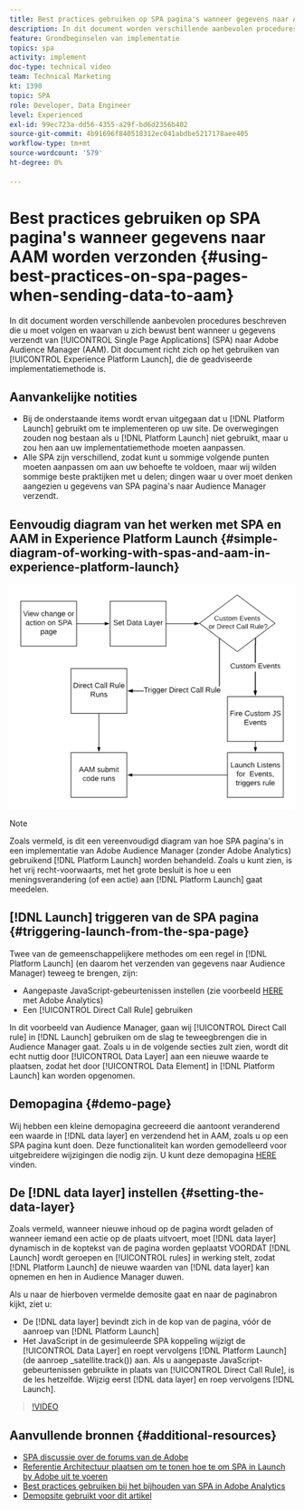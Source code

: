 ```yaml
---
title: Best practices gebruiken op SPA pagina's wanneer gegevens naar AAM worden verzonden
description: In dit document worden verschillende aanbevolen procedures beschreven die u moet volgen en waarvan u op de hoogte bent wanneer u gegevens verzendt van Single Page Applications (SPA) naar Adobe Audience Manager (AAM). Dit document zal zich op het gebruiken van Launch by Adobe concentreren, die de geadviseerde implementatiemethode is.
feature: Grondbeginselen van implementatie
topics: spa
activity: implement
doc-type: technical video
team: Technical Marketing
kt: 1390
topic: SPA
role: Developer, Data Engineer
level: Experienced
exl-id: 99ec723a-dd56-4355-a29f-bd6d2356b402
source-git-commit: 4b91696f840518312ec041abdbe5217178aee405
workflow-type: tm+mt
source-wordcount: '579'
ht-degree: 0%

---
```


# Best practices gebruiken op SPA pagina&#39;s wanneer gegevens naar AAM worden verzonden {#using-best-practices-on-spa-pages-when-sending-data-to-aam}

In dit document worden verschillende aanbevolen procedures beschreven die u moet volgen en waarvan u zich bewust bent wanneer u gegevens verzendt van [!UICONTROL Single Page Applications] (SPA) naar Adobe Audience Manager (AAM). Dit document richt zich op het gebruiken van [!UICONTROL Experience Platform Launch], die de geadviseerde implementatiemethode is.

## Aanvankelijke notities

* Bij de onderstaande items wordt ervan uitgegaan dat u [!DNL Platform Launch] gebruikt om te implementeren op uw site. De overwegingen zouden nog bestaan als u [!DNL Platform Launch] niet gebruikt, maar u zou hen aan uw implementatiemethode moeten aanpassen.
* Alle SPA zijn verschillend, zodat kunt u sommige volgende punten moeten aanpassen om aan uw behoefte te voldoen, maar wij wilden sommige beste praktijken met u delen; dingen waar u over moet denken aangezien u gegevens van SPA pagina&#39;s naar Audience Manager verzendt.

## Eenvoudig diagram van het werken met SPA en AAM in Experience Platform Launch {#simple-diagram-of-working-with-spas-and-aam-in-experience-platform-launch}

![spa voor am in  [!DNL launch]](assets/spa_for_aam_in_launch.png)

>[!NOTE]
>Zoals vermeld, is dit een vereenvoudigd diagram van hoe SPA pagina&#39;s in een implementatie van Adobe Audience Manager (zonder Adobe Analytics) gebruikend [!DNL Platform Launch] worden behandeld. Zoals u kunt zien, is het vrij recht-voorwaarts, met het grote besluit is hoe u een meningsverandering (of een actie) aan [!DNL Platform Launch] gaat meedelen.

## [!DNL Launch] triggeren van de SPA pagina {#triggering-launch-from-the-spa-page}

Twee van de gemeenschappelijkere methodes om een regel in [!DNL Platform Launch] (en daarom het verzenden van gegevens naar Audience Manager) teweeg te brengen, zijn:

* Aangepaste JavaScript-gebeurtenissen instellen (zie voorbeeld [HERE](https://helpx.adobe.com/analytics/kt/using/spa-analytics-best-practices-feature-video-use.html) met Adobe Analytics)
* Een [!UICONTROL Direct Call Rule] gebruiken

In dit voorbeeld van Audience Manager, gaan wij [!UICONTROL Direct Call rule] in [!DNL Launch] gebruiken om de slag te teweegbrengen die in Audience Manager gaat. Zoals u in de volgende secties zult zien, wordt dit echt nuttig door [!UICONTROL Data Layer] aan een nieuwe waarde te plaatsen, zodat het door [!UICONTROL Data Element] in [!DNL Platform Launch] kan worden opgenomen.

## Demopagina {#demo-page}

Wij hebben een kleine demopagina gecreeerd die aantoont veranderend een waarde in [!DNL data layer] en verzendend het in AAM, zoals u op een SPA pagina kunt doen. Deze functionaliteit kan worden gemodelleerd voor uitgebreidere wijzigingen die nodig zijn. U kunt deze demopagina [HERE](https://aam.enablementadobe.com/SPA-Launch.html) vinden.

## De [!DNL data layer] instellen {#setting-the-data-layer}

Zoals vermeld, wanneer nieuwe inhoud op de pagina wordt geladen of wanneer iemand een actie op de plaats uitvoert, moet [!DNL data layer] dynamisch in de koptekst van de pagina worden geplaatst VOORDAT [!DNL Launch] wordt geroepen en [!UICONTROL rules] in werking stelt, zodat [!DNL Platform Launch] de nieuwe waarden van [!DNL data layer] kan opnemen en hen in Audience Manager duwen.

Als u naar de hierboven vermelde demosite gaat en naar de paginabron kijkt, ziet u:

* De [!DNL data layer] bevindt zich in de kop van de pagina, vóór de aanroep van [!DNL Platform Launch]
* Het JavaScript in de gesimuleerde SPA koppeling wijzigt de [!UICONTROL Data Layer] en roept vervolgens [!DNL Platform Launch] (de aanroep _satellite.track()) aan. Als u aangepaste JavaScript-gebeurtenissen gebruikte in plaats van [!UICONTROL Direct Call Rule], is de les hetzelfde. Wijzig eerst [!DNL data layer] en roep vervolgens [!DNL Launch].

>[!VIDEO](https://video.tv.adobe.com/v/23322/?quality=12)

## Aanvullende bronnen {#additional-resources}

* [SPA discussie over de forums van de Adobe](https://forums.adobe.com/thread/2451022)
* [Referentie Architectuur plaatsen om te tonen hoe te om SPA in Launch by Adobe uit te voeren](https://helpx.adobe.com/experience-manager/kt/integration/using/launch-reference-architecture-SPA-tutorial-implement.html)
* [Best practices gebruiken bij het bijhouden van SPA in Adobe Analytics](https://helpx.adobe.com/analytics/kt/using/spa-analytics-best-practices-feature-video-use.html)
* [Demopsite gebruikt voor dit artikel](https://aam.enablementadobe.com/SPA-Launch.html)
